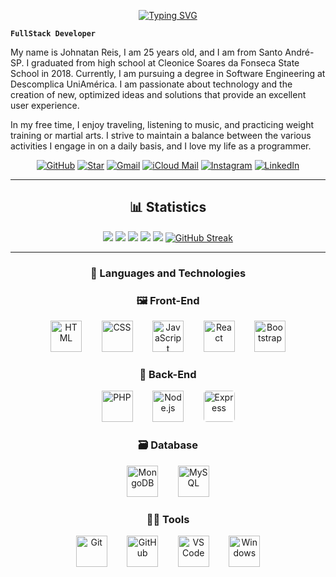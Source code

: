 <div align="center">

[![Typing SVG](https://readme-typing-svg.demolab.com?font=Pixelify+Sans&weight=700&size=30&pause=1000&color=8509F7&width=435&lines=Hey%2C+Wassup%3F+I+am+Johnatan+Reiiss;I'm+a+full+stack+developer;focused+on+UX%2FUI+design;welcome+to+my+readme)](https://git.io/typing-svg)

</div>

**`FullStack Developer`**

My name is Johnatan Reis, I am 25 years old, and I am from Santo André-SP. I graduated from high school at Cleonice Soares da Fonseca State School in 2018. Currently, I am pursuing a degree in Software Engineering at Descomplica UniAmérica. I am passionate about technology and the creation of new, optimized ideas and solutions that provide an excellent user experience.

In my free time, I enjoy traveling, listening to music, and practicing weight training or martial arts. I strive to maintain a balance between the various activities I engage in on a daily basis, and I love my life as a programmer.


<div align="center">

[![GitHub](https://img.shields.io/badge/GitHub-000000?style=for-the-badge&logo=github&logoColor=white)](https://github.com/JohnReiiss)
[![Star](https://img.shields.io/badge/Star-000000?style=for-the-badge&logo=github&logoColor=white)](https://github.com/JohnReiiss?tab=repositories)
[![Gmail](https://img.shields.io/badge/Gmail-000000?style=for-the-badge&logo=gmail&logoColor=white)](mailto:contadeestudos541@gmail.com)
[![iCloud Mail](https://img.shields.io/badge/iCloud-000000?style=for-the-badge&logo=icloud&logoColor=white)](mailto:johnatan.reiiss@icloud.com)
[![Instagram](https://img.shields.io/badge/Instagram-000000?style=for-the-badge&logo=instagram&logoColor=white)](https://www.instagram.com/hayabusa.johnatan?igsh=aG9iYW1mN3ZmeW1z&utm_source=qr)
[![LinkedIn](https://img.shields.io/badge/LinkedIn-000000?style=for-the-badge&logo=linkedin&logoColor=white)](https://www.linkedin.com/in/johnatan-dos-santos-reis-945092b7/)

</div>

---

<div align="center">

## 📊 Statistics

![](http://github-profile-summary-cards.vercel.app/api/cards/profile-details?username=JohnReiiss&theme=midnight_purple)
![](http://github-profile-summary-cards.vercel.app/api/cards/repos-per-language?username=JohnReiiss&theme=midnight_purple)
![](http://github-profile-summary-cards.vercel.app/api/cards/most-commit-language?username=JohnReiiss&theme=midnight_purple)
![](http://github-profile-summary-cards.vercel.app/api/cards/stats?username=JohnReiiss&theme=midnight_purple)
![](http://github-profile-summary-cards.vercel.app/api/cards/productive-time?username=JohnReiiss&theme=midnight_purple&utcOffset=8)
[![GitHub Streak](https://github-readme-streak-stats.herokuapp.com?user=JohnReiiss&theme=highcontrast&hide_border=true&locale=pt_BR&card_width=680)](https://git.io/streak-stats)

</div>

---

<div align="center">
    
### 🤖 Languages ​​and Technologies

</div>

<div align="center">
  
### 🖼️ Front-End
  
<p align="center">
  <img alt="HTML" title="HTML" width="50px" src="https://cdn.jsdelivr.net/gh/devicons/devicon/icons/html5/html5-original.svg"/>
  &nbsp;&nbsp;&nbsp;&nbsp;&nbsp;&nbsp;
  <img alt="CSS" title="CSS" width="50px" src="https://cdn.jsdelivr.net/gh/devicons/devicon/icons/css3/css3-original.svg"/>
  &nbsp;&nbsp;&nbsp;&nbsp;&nbsp;&nbsp;
  <img alt="JavaScript" title="JavaScript" width="50px" src="https://cdn.jsdelivr.net/gh/devicons/devicon/icons/javascript/javascript-original.svg"/>
  &nbsp;&nbsp;&nbsp;&nbsp;&nbsp;&nbsp;
  <img alt="React" title="React" width="50px" src="https://cdn.jsdelivr.net/gh/devicons/devicon/icons/react/react-original.svg"/>
  &nbsp;&nbsp;&nbsp;&nbsp;&nbsp;&nbsp;
  <img alt="Bootstrap" title="Bootstrap" width="50px" src="https://cdn.jsdelivr.net/gh/devicons/devicon/icons/bootstrap/bootstrap-original.svg"/>
</p>

<div align="center">

### 🧠 Back-End

<p align="center">
  <img alt="PHP" title="PHP" width="50px" src="https://cdn.jsdelivr.net/gh/devicons/devicon@latest/icons/php/php-original.svg"/>
  &nbsp;&nbsp;&nbsp;&nbsp;&nbsp;&nbsp;
  <img alt="Node.js" title="Node.js" width="50px" src="https://cdn.jsdelivr.net/gh/devicons/devicon@latest/icons/nodejs/nodejs-original.svg"/>
  &nbsp;&nbsp;&nbsp;&nbsp;&nbsp;&nbsp;
  <img alt="Express" title="Express" width="50px" style="background-color: white; border-radius: 5px;" src="https://cdn.jsdelivr.net/gh/devicons/devicon@latest/icons/express/express-original.svg"/>
</p>

</div>

<div align="center">

### 🗃️ Database

<p align="center">
  <img alt="MongoDB" title="MongoDB" width="50px" src="https://cdn.jsdelivr.net/gh/devicons/devicon@latest/icons/mongodb/mongodb-original.svg"/>
  &nbsp;&nbsp;&nbsp;&nbsp;&nbsp;&nbsp;
  <img alt="MySQL" title="MySQL" width="50px" src="https://cdn.jsdelivr.net/gh/devicons/devicon@latest/icons/mysql/mysql-original.svg"/>
</p>

</div>

<div align="center">

### 🧑‍💻 Tools

<p align="center">
  <img alt="Git" title="Git" width="50px" src="https://cdn.jsdelivr.net/gh/devicons/devicon@latest/icons/git/git-original.svg"/>
  &nbsp;&nbsp;&nbsp;&nbsp;&nbsp;&nbsp;
  <img alt="GitHub" title="GitHub" width="50px" src="https://cdn.jsdelivr.net/gh/devicons/devicon@latest/icons/github/github-original.svg"/>
  &nbsp;&nbsp;&nbsp;&nbsp;&nbsp;&nbsp;
  <img alt="VS Code" title="VS Code" width="50px" src="https://cdn.jsdelivr.net/gh/devicons/devicon@latest/icons/vscode/vscode-original.svg"/>
  &nbsp;&nbsp;&nbsp;&nbsp;&nbsp;&nbsp;
  <img alt="Windows" title="Windows" width="50px" src="https://cdn.jsdelivr.net/gh/devicons/devicon@latest/icons/windows8/windows8-original.svg"/>
</p>

</div>





